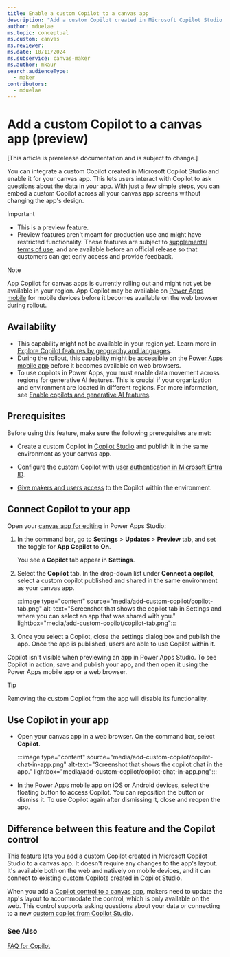 ```yaml
---
title: Enable a custom Copilot to a canvas app
description: "Add a custom Copilot created in Microsoft Copilot Studio and enabled it for your canvas app."
author: mduelae
ms.topic: conceptual
ms.custom: canvas
ms.reviewer: 
ms.date: 10/11/2024
ms.subservice: canvas-maker
ms.author: mkaur
search.audienceType: 
  - maker
contributors:
  - mduelae
---
```

# Add a custom Copilot to a canvas app (preview)

[This article is prerelease documentation and is subject to change.]

You can integrate a custom Copilot created in Microsoft Copilot Studio and enable it for your canvas app. This lets users interact with Copilot to ask questions about the data in your app. With just a few simple steps, you can embed a custom Copilot across all your canvas app screens without changing the app's design.

> [!IMPORTANT]
> - This is a preview feature.
> - Preview features aren't meant for production use and might have restricted functionality. These features are subject to [supplemental terms of use](https://go.microsoft.com/fwlink/?linkid=2189520), and are available before an official release so that customers can get early access and provide feedback.

> [!NOTE]
>
> App Copilot for canvas apps is currently rolling out and might not yet be available in your region. App Copilot may be available on [Power Apps mobile](../../mobile/run-powerapps-on-mobile.md) for mobile devices before it becomes available on the web browser during rollout.

## Availability

- This capability might not be available in your region yet. Learn more in [Explore Copilot features by geography and languages](https://releaseplans.microsoft.com/en-US/availability-reports/?report=copilotfeaturereport).
- During the rollout, this capability might be accessible on the [Power Apps mobile app](../../mobile/run-powerapps-on-mobile.md) before it becomes available on web browsers.
- To use copilots in Power Apps, you must enable data movement across regions for generative AI features. This is crucial if your organization and environment are located in different regions. For more information, see [Enable copilots and generative AI features](/power-platform/admin/geographical-availability-copilot\#enable-data-movement-across-regions).

## Prerequisites

Before using this feature, make sure the following prerequisites are met:

- Create a custom Copilot in [Copilot Studio](/microsoft-copilot-studio/fundamentals-get-started?tabs=web) and publish it in the same environment as your canvas app.

- Configure the custom Copilot with [user authentication in Microsoft Entra ID](/microsoft-copilot-studio/configuration-authentication-azure-ad).

- [Give makers and users access](/microsoft-copilot-studio/admin-share-bots?tabs=web) to the Copilot within the environment.


## Connect Copilot to your app

Open your [canvas app for editing](edit-app.md) in Power Apps Studio:

1. In the command bar, go to **Settings** > **Updates** > **Preview** tab, and set the toggle for **App Copilot** to **On**.

   You see a **Copilot** tab appear in **Settings**.

1. Select the **Copilot** tab. In the drop-down list under **Connect a copilot**, select a custom copilot published and shared in the same environment as your canvas app.

   :::image type="content" source="media/add-custom-copilot/copilot-tab.png" alt-text="Screenshot that shows the copilot tab in Settings and where you can select an app that was shared with you." lightbox="media/add-custom-copilot/copilot-tab.png":::

1. Once you select a Copilot, close the settings dialog box and publish the app. Once the app is published, users are able to use Copilot within it.

Copilot isn't visible when previewing an app in Power Apps Studio. To see Copilot in action, save and publish your app, and then open it using the Power Apps mobile app or a web browser.

> [!TIP]
> Removing the custom Copilot from the app will disable its functionality.

## Use Copilot in your app

- Open your canvas app in a web browser. On the command bar, select **Copilot**.

   :::image type="content" source="media/add-custom-copilot/copilot-chat-in-app.png" alt-text="Screenshot that shows the copilot chat in the app." lightbox="media/add-custom-copilot/copilot-chat-in-app.png":::

- In the Power Apps mobile app on iOS or Android devices, select the floating button to access Copilot. You can reposition the button or dismiss it. To use Copilot again after dismissing it, close and reopen the app.

## Difference between this feature and the Copilot control

This feature lets you add a custom Copilot created in Microsoft Copilot Studio to a canvas app. It doesn't require any changes to the app's layout. It's available both on the web and natively on mobile devices, and it can connect to existing custom Copilots created in Copilot Studio.

When you add a [Copilot control to a canvas app](add-ai-copilot.md), makers need to update the app's layout to accommodate the control, which is only available on the web. This control supports asking questions about your data or connecting to a new  [custom copilot from Copilot Studio](add-ai-copilot.md#customize-the-copilot-using-copilot-studio).

### See Also

[FAQ for Copilot](/microsoft-copilot-studio/faqs-copilot)
